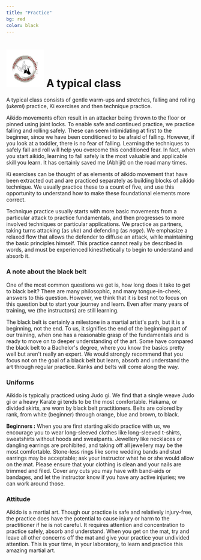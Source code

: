 ```yaml
---
title: "Practice"
bg: red
color: black
---
```


# <img src="img/b3.jpg" style="width:100px;"> A typical class


A typical class consists of gentle warm-ups and stretches, falling and rolling (_ukemi_) practice,  Ki exercises and then technique practice.

Aikido movements often result in an attacker being thrown to the floor or pinned using joint locks. To enable safe and continued practice, 
we practice falling and rolling safely. These can seem intimidating at first to the beginner, since we have been conditioned to be afraid of falling. However, if you look at a toddler, there is no fear of falling. Learning the techniques to safely fall and roll will help you overcome
this conditioned fear. In fact, when you start aikido, learning to fall safely is the most valuable and applicable skill you learn. It has 
certainly saved me (Abhijit) on the road many times. 

Ki exercises can be thought of as elements of aikido movement that have been extracted out and are practiced separately as building blocks of 
aikido technique. We usually practice these to a count of five, and use this opportunity to understand how to make these foundational
elements more correct. 

Technique practice usually starts with more basic movements from a particular attack to practice fundamentals, and then 
progresses to more involved techniques or particular applications. We practice as partners, taking turns attacking (as _uke_) and 
defending (as _nage_). We emphasize a relaxed flow that allows the defender to diffuse an attack, while maintaining the basic principles himself. This practice cannot really be described in words, and must be experienced kinesthetically to begin to understand and absorb it. 

### A note about the black belt

One of the most common questions we get is, how long does it take to get to black belt? There are many philosophic, and many tongue-in-cheek, 
answers to this question. However, we think that it is best not to focus on this question but to start your journey and learn. Even after many 
years of training, we (the instructors) are still learning. 

The black belt is certainly a milestone in a martial artist's path, but it is a beginning, not the end. To us, it signifies the end of the 
beginning part of our training, when one has a reasonable grasp of the fundamentals and is ready to move on to deeper understanding of the art.
Some have compared the black belt to a Bachelor's degree, where you know the basics pretty well but aren't really an expert. We would 
strongly recommend that you focus not on the goal of a black belt but learn, absorb and understand the art through regular practice. Ranks and belts will come along the way. 

### Uniforms

Aikido is typically practiced using Judo gi. We find that a single weave Judo gi or a heavy Karate gi tends to be the most comfortable. Hakama, 
or divided skirts, are worn by black belt practitioners. Belts are colored by rank, from white (beginner) through orange, blue and brown, to 
black. 

__Beginners :__ When you are first starting aikido practice with us, we encourage you to wear long-sleeved clothes like long-sleeved
t-shirts, sweatshirts without hoods and sweatpants. Jewellery like necklaces or dangling earrings are prohibited, and taking off all jewellery 
may be the most comfortable. Stone-less rings like some wedding bands and stud earrings may be acceptable; ask your instructor what he or she
would allow on the mat. Please ensure that  your clothing is clean and your nails are trimmed and filed. Cover any cuts you may have with band-aids or bandages, and let the instructor know if  you have any active injuries; we can work around those. 

### Attitude

Aikido is a martial art. Though our practice is safe and relatively injury-free, the practice does have the potential to cause injury or harm
to the practitioner if he is not careful. It requires attention and concentration to practice safely, absorb and understand. When you get on 
the mat, try and leave all other concerns off the mat and give your practice your undivided attention. This is your time, in your laboratory, 
to learn and practice this amazing martial art. 



